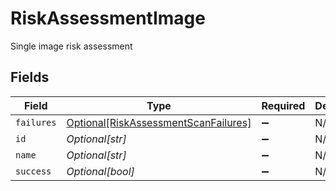# RiskAssessmentImage

Single image risk assessment


## Fields

| Field                                                                                     | Type                                                                                      | Required                                                                                  | Description                                                                               |
| ----------------------------------------------------------------------------------------- | ----------------------------------------------------------------------------------------- | ----------------------------------------------------------------------------------------- | ----------------------------------------------------------------------------------------- |
| `failures`                                                                                | [Optional[RiskAssessmentScanFailures]](../../models/shared/riskassessmentscanfailures.md) | :heavy_minus_sign:                                                                        | N/A                                                                                       |
| `id`                                                                                      | *Optional[str]*                                                                           | :heavy_minus_sign:                                                                        | N/A                                                                                       |
| `name`                                                                                    | *Optional[str]*                                                                           | :heavy_minus_sign:                                                                        | N/A                                                                                       |
| `success`                                                                                 | *Optional[bool]*                                                                          | :heavy_minus_sign:                                                                        | N/A                                                                                       |